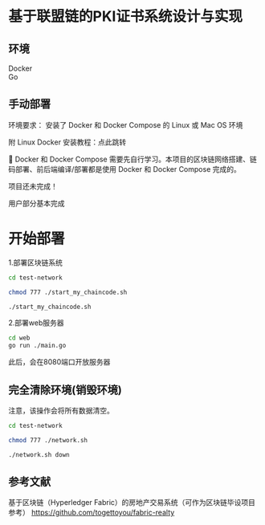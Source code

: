 # 基于联盟链的PKI证书系统设计与实现

## 环境
Docker  
Go  

## 手动部署
环境要求： 安装了 Docker 和 Docker Compose 的 Linux 或 Mac OS 环境

附 Linux Docker 安装教程：点此跳转

🤔 Docker 和 Docker Compose 需要先自行学习。本项目的区块链网络搭建、链码部署、前后端编译/部署都是使用 Docker 和 Docker Compose 完成的。

项目还未完成！

用户部分基本完成


# 开始部署

1.部署区块链系统
```bash
cd test-network

chmod 777 ./start_my_chaincode.sh

./start_my_chaincode.sh
```


2.部署web服务器

```bash
cd web 
go run ./main.go

```

此后，会在8080端口开放服务器

## 完全清除环境(销毁环境) 
注意，该操作会将所有数据清空。  
```bash
cd test-network

chmod 777 ./network.sh

./network.sh down
```

## 参考文献   
基于区块链（Hyperledger Fabric）的房地产交易系统（可作为区块链毕设项目参考）
https://github.com/togettoyou/fabric-realty  



